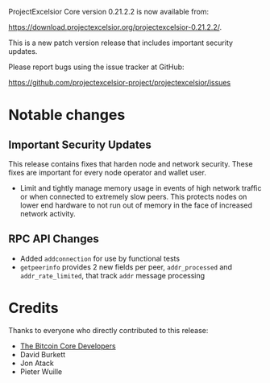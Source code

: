 ProjectExcelsior Core version 0.21.2.2 is now available from:

 <https://download.projectexcelsior.org/projectexcelsior-0.21.2.2/>.

This is a new patch version release that includes important security updates.

Please report bugs using the issue tracker at GitHub:

  <https://github.com/projectexcelsior-project/projectexcelsior/issues>

Notable changes
===============

Important Security Updates
--------------------------

This release contains fixes that harden node and network security. These fixes are important for every node operator and wallet user.

- Limit and tightly manage memory usage in events of high network traffic or when connected to extremely slow peers.
This protects nodes on lower end hardware to not run out of memory in the face of increased network activity.

RPC API Changes
---------------

* Added `addconnection` for use by functional tests
* `getpeerinfo` provides 2 new fields per peer, `addr_processed` and `addr_rate_limited`, that track `addr` message processing


Credits
=======

Thanks to everyone who directly contributed to this release:

- [The Bitcoin Core Developers](https://github.com/bitcoin/bitcoin/tree/master/doc/release-notes)
- David Burkett
- Jon Atack
- Pieter Wuille